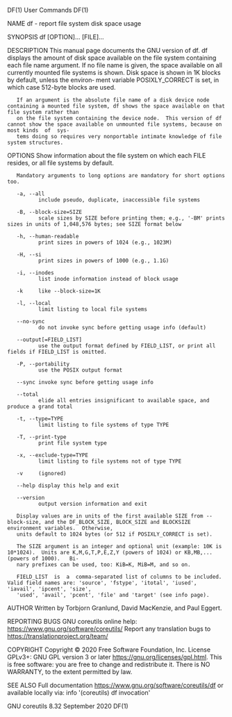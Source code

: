 DF(1)                                                                       User Commands                                                                      DF(1)

NAME
       df - report file system disk space usage

SYNOPSIS
       df [OPTION]... [FILE]...

DESCRIPTION
       This  manual page documents the GNU version of df.  df displays the amount of disk space available on the file system containing each file name argument.  If
       no file name is given, the space available on all currently mounted file systems is shown.  Disk space is shown in 1K blocks by default, unless the  environ‐
       ment variable POSIXLY_CORRECT is set, in which case 512-byte blocks are used.

       If an argument is the absolute file name of a disk device node containing a mounted file system, df shows the space available on that file system rather than
       on the file system containing the device node.  This version of df cannot show the space available on unmounted file systems, because on most kinds  of  sys‐
       tems doing so requires very nonportable intimate knowledge of file system structures.

OPTIONS
       Show information about the file system on which each FILE resides, or all file systems by default.

       Mandatory arguments to long options are mandatory for short options too.

       -a, --all
              include pseudo, duplicate, inaccessible file systems

       -B, --block-size=SIZE
              scale sizes by SIZE before printing them; e.g., '-BM' prints sizes in units of 1,048,576 bytes; see SIZE format below

       -h, --human-readable
              print sizes in powers of 1024 (e.g., 1023M)

       -H, --si
              print sizes in powers of 1000 (e.g., 1.1G)

       -i, --inodes
              list inode information instead of block usage

       -k     like --block-size=1K

       -l, --local
              limit listing to local file systems

       --no-sync
              do not invoke sync before getting usage info (default)

       --output[=FIELD_LIST]
              use the output format defined by FIELD_LIST, or print all fields if FIELD_LIST is omitted.

       -P, --portability
              use the POSIX output format

       --sync invoke sync before getting usage info

       --total
              elide all entries insignificant to available space, and produce a grand total

       -t, --type=TYPE
              limit listing to file systems of type TYPE

       -T, --print-type
              print file system type

       -x, --exclude-type=TYPE
              limit listing to file systems not of type TYPE

       -v     (ignored)

       --help display this help and exit

       --version
              output version information and exit

       Display values are in units of the first available SIZE from --block-size, and the DF_BLOCK_SIZE, BLOCK_SIZE and BLOCKSIZE environment variables.  Otherwise,
       units default to 1024 bytes (or 512 if POSIXLY_CORRECT is set).

       The SIZE argument is an integer and optional unit (example: 10K is 10*1024).  Units are K,M,G,T,P,E,Z,Y (powers of 1024) or KB,MB,... (powers of 1000).   Bi‐
       nary prefixes can be used, too: KiB=K, MiB=M, and so on.

       FIELD_LIST  is  a  comma-separated list of columns to be included.  Valid field names are: 'source', 'fstype', 'itotal', 'iused', 'iavail', 'ipcent', 'size',
       'used', 'avail', 'pcent', 'file' and 'target' (see info page).

AUTHOR
       Written by Torbjorn Granlund, David MacKenzie, and Paul Eggert.

REPORTING BUGS
       GNU coreutils online help: <https://www.gnu.org/software/coreutils/>
       Report any translation bugs to <https://translationproject.org/team/>

COPYRIGHT
       Copyright © 2020 Free Software Foundation, Inc.  License GPLv3+: GNU GPL version 3 or later <https://gnu.org/licenses/gpl.html>.
       This is free software: you are free to change and redistribute it.  There is NO WARRANTY, to the extent permitted by law.

SEE ALSO
       Full documentation <https://www.gnu.org/software/coreutils/df>
       or available locally via: info '(coreutils) df invocation'

GNU coreutils 8.32                                                         September 2020                                                                      DF(1)
